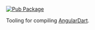 <!-- Badges -->

[![Pub Package](https://img.shields.io/pub/v/angular_compiler.svg)](https://pub.dev/packages/angular_compiler)

Tooling for compiling [AngularDart](https://pub.dev/packages/angular).
